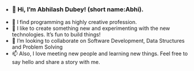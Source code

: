 - ### 👋 Hi, I’m Abhilash Dubey! (short name:Abhi). 
- 👀 I find programming as highly creative profession. 
- 🌱 I like to create something new and experimenting with the new technologies. It’s fun to build things!
- 💞️ I’m looking to collaborate on Software Development, Data Structures and Problem Solving
- 📫 Also, I love meeting new people and learning new things. Feel free to say hello and share a story with me. 

<!---
Abhilash-du/Abhilash-du is a ✨ special ✨ repository because its `README.md` (this file) appears on your GitHub profile.
You can click the Preview link to take a look at your changes.
--->

